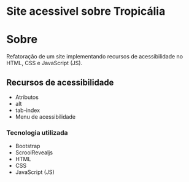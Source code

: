 # Site acessivel sobre Tropicália

# Sobre
Refatoração de um site implementando recursos de acessibilidade no HTML, CSS e JavaScript (JS).
## Recursos de acessibilidade
- Atributos
- alt
- tab-index
- Menu de acessibilidade
### Tecnologia utilizada
- Bootstrap
- ScroolRevealjs
- HTML
- CSS
- JavaScript (JS)